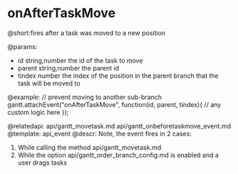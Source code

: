 onAfterTaskMove
=============
@short:fires after a task was moved to a new position
	

@params: 
- id			string,number				the id of the task to move
- parent		string,number				the parent id
- tindex		number						the index of the position in the parent branch that the task will be moved to



@example:
// prevent moving to another sub-branch
gantt.attachEvent("onAfterTaskMove", function(id, parent, tindex){
	// any custom logic here
});


@relatedapi: 
	api/gantt_movetask.md
	api/gantt_onbeforetaskmove_event.md
@template:	api_event
@descr:
Note, the event fires in 2 cases:

1. While calling the method api/gantt_movetask.md 
2. While the option api/gantt_order_branch_config.md is enabled and a user drags tasks 


